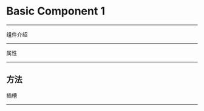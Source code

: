 


# Basic Component 1

---
组件介绍
<preview path="../demo/button-demo-1.vue" title="基本使用" description="xxxxx"></preview>

---

属性

---

方法
---

插槽

---
